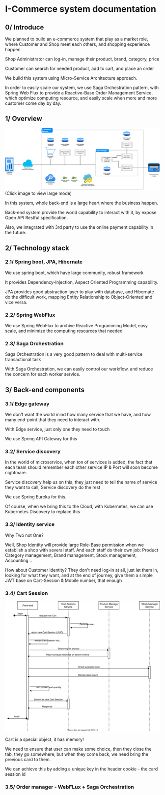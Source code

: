 # I-Commerce system documentation

## 0/ Introduce
We planned to build an e-commerce system that play as a market role, 
where Customer and Shop meet each others, and shopping experience happen

Shop Administrator can log-in, manage their product, brand, category, price

Customer can search for needed product, add to cart, and place an order

We build this system using Micro-Service Architecture approach.

In order to easily scale our system, we use Saga Orchestration pattern, 
with Spring Web Flux to provide a Reactive-Base Order Management Service,
which optimize computing resource, and easily scale when more and more customer come day by day.

## 1/ Overview

![](i-commerce-system-component.drawio.png)
(Click image to view large mode)

In this system, whole back-end is a large heart where the business happen.

Back-end system provide the world capability to interact with it, by expose Open API Restful specification.

Also, we integrated with 3rd party to use the online payment capability in the future.

## 2/ Technology stack
### 2.1/ Spring boot, JPA, Hibernate
We use spring boot, which have large community, robust framework

It provides Dependency-Injection, Aspect Oriented Programming capability.

JPA provides good abstraction layer to play with database, 
and Hibernate do the difficult work, mapping Entity Relationship to Object-Oriented and vice versa.

### 2.2/ Spring WebFlux
We use Spring WebFlux to archive Reactive Programming Model, easy scale, 
and minimize the computing resources that needed

### 2.3/ Saga Orchestration
Saga Orchestration is a very good pattern to deal with multi-service transactional task

With Saga Orchestration, we can easily control our workflow, 
and reduce the concern for each worker service.

## 3/ Back-end components
### 3.1/ Edge gateway
We don't want the world mind how many service that we have, 
and how many end-point that they need to interact with.

With Edge service, just only one they need to touch

We use Spring API Gateway for this

### 3.2/ Service discovery
In the world of microservice, when ton of services is added, 
the fact that each team should remember each other service IP & Port will soon become nightmare.

Service discovery help us on this, they just need to tell the name of service they want to call,
Service discovery do the rest

We use Spring Eureka for this.

Of course, when we bring this to the Cloud, with Kubernetes, we can use Kubernetes Discovery to replace this

### 3.3/ Identity service
Why Two not One?

Well, Shop Identity will provide large Role-Base permission when we establish a shop with several staff.
And each staff do their own job: Product Category management, Brand management, Stock management, Accounting...

How about Customer Identity? They don't need log-in at all, just let them in, looking for what they want,
and at the end of journey, give them a simple JWT base on Cart-Session & Mobile number, that enough

### 3.4/ Cart Session
![](i-commerce-cart.drawio.svg)

Cart is a special object, it has memory!

We need to ensure that user can make some choice, then they close the tab,
they go somewhere, but when they come back,
we need bring the previous card to them.

We can achieve this by adding a unique key in the header cookie - the card session id

### 3.5/ Order manager - WebFLux + Saga Orchestration
